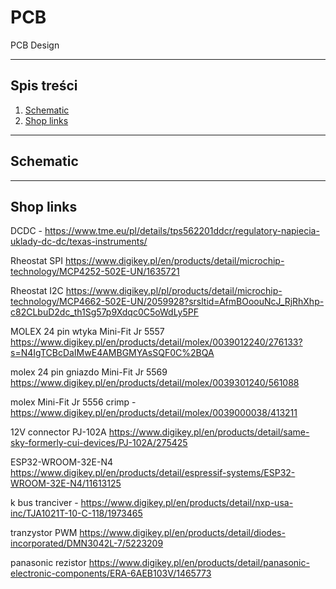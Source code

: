 # PCB
PCB Design

---

## Spis treści
1. [Schematic](#Schematic)
2. [Shop links](#Shop_links)

---

## Schematic

---

## Shop links

DCDC - https://www.tme.eu/pl/details/tps562201ddcr/regulatory-napiecia-uklady-dc-dc/texas-instruments/

Rheostat SPI https://www.digikey.pl/en/products/detail/microchip-technology/MCP4252-502E-UN/1635721

Rheostat I2C https://www.digikey.pl/pl/products/detail/microchip-technology/MCP4662-502E-UN/2059928?srsltid=AfmBOoouNcJ_RjRhXhp-c82CLbuD2dc_th1Sg57p9Xdqc0C5oWdLy5PF

MOLEX 24 pin wtyka Mini-Fit Jr 5557 https://www.digikey.pl/en/products/detail/molex/0039012240/276133?s=N4IgTCBcDaIMwE4AMBGMYAsSQF0C%2BQA

molex 24 pin gniazdo Mini-Fit Jr 5569 https://www.digikey.pl/en/products/detail/molex/0039301240/561088

molex Mini-Fit Jr 5556 crimp - https://www.digikey.pl/en/products/detail/molex/0039000038/413211

12V connector PJ-102A https://www.digikey.pl/en/products/detail/same-sky-formerly-cui-devices/PJ-102A/275425

	
ESP32-WROOM-32E-N4 https://www.digikey.pl/en/products/detail/espressif-systems/ESP32-WROOM-32E-N4/11613125

k bus tranciver - https://www.digikey.pl/en/products/detail/nxp-usa-inc/TJA1021T-10-C-118/1973465

tranzystor PWM https://www.digikey.pl/en/products/detail/diodes-incorporated/DMN3042L-7/5223209

panasonic rezistor https://www.digikey.pl/en/products/detail/panasonic-electronic-components/ERA-6AEB103V/1465773
